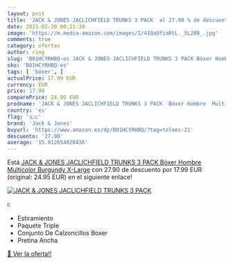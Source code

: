 ```yaml
---
layout: post
title: 'JACK & JONES JACLICHFIELD TRUNKS 3 PACK  al 27.90 % de descuento'
date: 2021-02-20 00:21:39
image: 'https://m.media-amazon.com/images/I/41QaUfiaRtL._SL200_.jpg'
comments: true
category: ofertas
author: ring
slug: 'B01HCYRHBQ-es JACK & JONES JACLICHFIELD TRUNKS 3 PACK Bóxer Hombre...'
sku: 'B01HCYRHBQ-es'
tags: [ 'bóxer', ]
actualPrice: 17.99 EUR
currency: EUR
price: 17.99
comparePrice: 24.95 EUR
prodname: 'JACK & JONES JACLICHFIELD TRUNKS 3 PACK  Bóxer Hombre  Multicolor  Burgundy   X-Large'
country: 'es'
flag: '🇪🇸'
brand: 'Jack & Jones'
buyurl: 'https://www.amazon.es/dp/B01HCYRHBQ/?tag=tolees-21'
descuento: '27.90'
average: '15.912654028436'
---
```


Está [JACK & JONES JACLICHFIELD TRUNKS 3 PACK  Bóxer Hombre  Multicolor  Burgundy   X-Large](https://www.amazon.es/dp/B01HCYRHBQ/?tag=tolees-21) con 27.90 de descuento por 17.99 EUR (original: 24.95 EUR) en el siguiente enlace!

[![JACK & JONES JACLICHFIELD TRUNKS 3 PACK ](https://m.media-amazon.com/images/I/41QaUfiaRtL._SL200_.jpg)](https://www.amazon.es/dp/B01HCYRHBQ/?tag=tolees-21)

ℹ️:

- Estiramiento
- Paquete Triple
- Conjunto De Calzoncillos Boxer
- Pretina Ancha

[🛒 Ver la oferta!!](https://www.amazon.es/dp/B01HCYRHBQ/?tag=tolees-21)
